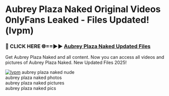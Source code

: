 # Aubrey Plaza Naked Original Videos 0nlyFans Leaked - Files Updated! (lvpm)

<h3>🔴 CLICK HERE 🌐==►► <a href="https://tinyurl.com/yckcrads" rel="nofollow">Aubrey Plaza Naked Updated Files</a></h3>

Get Aubrey Plaza Naked and all content. Now you can access all videos and pictures of Aubrey Plaza Naked. New Updated Files 2025!

[![lvpm](https://i.imgur.com/hpKpOFt.gif)](https://tinyurl.com/yckcrads)
aubrey plaza naked nude<br>
aubrey plaza naked photos<br>
aubrey plaza naked pictures<br>
aubrey plaza naked pics